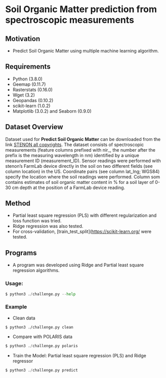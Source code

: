 # Soil Organic Matter prediction from spectroscopic measurements
  
## **Motivation**
* Predict Soil Organic Matter using multiple machine learning
 algorithm.

## **Requirements** 
* Python (3.8.0)
* Geemap (0.11.7)
* Rasterstats (0.16.0)
* Wget (3.2)
* Geopandas (0.10.2)
* scikit-learn (1.0.2)
* Matplotlib (3.0.2) and Seaborn (0.9.0)

## **Dataset Overview**
Dataset used for **Predict Soil Organic Matter** can be downloaded from the 
link [STENON all copyrights](https://github.com/giangtr0912/challenge_geo/blob/main/data/input/challenge_geoDS.csv).
The dataset consists of spectroscopic measurements (feature columns prefixed with nir_, the
number after the prefix is the measuring wavelength in nm) identified by a unique measurement ID
(measurement_ID). Sensor readings were performed with stenon’s FarmLab device directly in the
soil on two different fields (see column location) in the US. Coordinate pairs (see column lat_lng;
WGS84) specify the location where the soil readings were performed. Column som contains
estimates of soil organic matter content in % for a soil layer of 0-30 cm depth at the position of a
FarmLab device reading.

## **Method**
* Partial least square regression (PLS) with different regularization and loss function was
  tried.
* Ridge regression was also tested.
* For cross-validation, [train_test_split](https://scikit-learn.org/ were tested.

## **Programs**
* A program was developed using Ridge and Partial least square regression algorithms. 

### **Usage:**
```python
$ python3 ./challenge.py --help 
```

### **Example**
* Clean data
```
$ python3 ./challenge.py clean
```

* Compare with POLARIS data 
```python
$ python3 ./challenge.py polaris
```

* Train the Model: Partial least square regression (PLS) and Ridge regressor
```python
$ python3 ./challenge.py predict
```